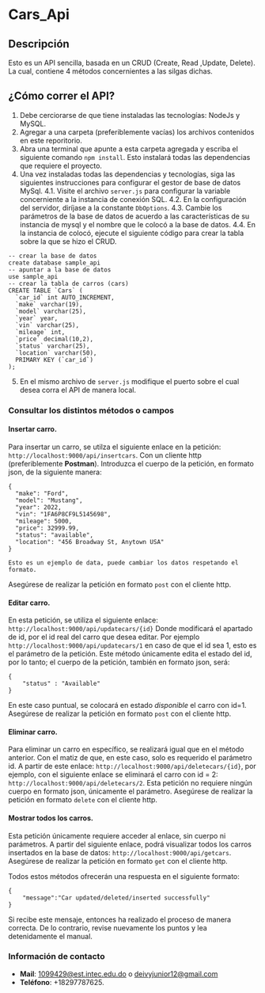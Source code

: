 # Cars_Api

## Descripción

Esto es un API sencilla, basada en un CRUD (Create, Read ,Update, Delete). La cual, contiene 4 métodos concernientes a las silgas dichas.

## ¿Cómo correr el API?

1. Debe cerciorarse de que tiene instaladas las tecnologías: NodeJs y MySQL.
2. Agregar a una carpeta (preferiblemente vacías) los archivos contenidos en este reporitorio.
3. Abra una terminal que apunte a esta carpeta agregada y escriba el siguiente comando ```npm install```. Esto instalará todas las dependencias que requiere el proyecto.
4. Una vez instaladas todas las dependencias y tecnologías, siga las siguientes instrucciones para configurar el gestor de base de datos MySql.
4.1. Visite el archivo `server.js` para configurar la variable concerniente a la instancia de conexión SQL.
4.2. En la configuración del servidor, diríjase a la constante `DbOptions`.
4.3. Cambie los parámetros de la base de datos de acuerdo a las características de su instancia de mysql y el nombre que le colocó a la base de datos.
4.4. En la instancia de colocó, ejecute el siguiente código para crear la tabla sobre la que se hizo el CRUD. 
```
-- crear la base de datos
create database sample_api
-- apuntar a la base de datos
use sample_api
-- crear la tabla de carros (cars)
CREATE TABLE `Cars` (
  `car_id` int AUTO_INCREMENT,
  `make` varchar(19),
  `model` varchar(25),
  `year` year,
  `vin` varchar(25),
  `mileage` int,
  `price` decimal(10,2),
  `status` varchar(25),
  `location` varchar(50),
  PRIMARY KEY (`car_id`)
);
```

5. En el mismo archivo de `server.js` modifique el puerto sobre el cual desea corra el API de manera local.

### Consultar los distintos métodos o campos

#### Insertar carro.
Para insertar un carro, se utilza el siguiente enlace en la petición: `http://localhost:9000/api/insertcars`. Con un cliente http (preferiblemente **Postman**). Introduzca el cuerpo de la petición, en formato json, de la siguiente manera:
```
{
  "make": "Ford",
  "model": "Mustang",
  "year": 2022,
  "vin": "1FA6P8CF9L5145698",
  "mileage": 5000,
  "price": 32999.99,
  "status": "available",
  "location": "456 Broadway St, Anytown USA"
}

Esto es un ejemplo de data, puede cambiar los datos respetando el formato.
```
Asegúrese de realizar la petición en formato `post` con el cliente http.

#### Editar carro.

En esta petición, se utiliza el siguiente enlace: ```http://localhost:9000/api/updatecars/{id}```
Donde modificará el apartado de id, por el id real del carro que desea editar. Por ejemplo `http://localhost:9000/api/updatecars/1` en caso de que el id sea 1, esto es el parámetro de la petición. Este método únicamente edita el estado del id, por lo tanto; el cuerpo de la petición, también en formato json, será:
```
{
    "status" : "Available"
}
```
En este caso puntual, se colocará en estado *disponible* el carro con id=1. Asegúrese de realizar la petición en formato `post` con el cliente http.

#### Eliminar carro.

Para eliminar un carro en específico, se realizará igual que en el método anterior. Con el matiz de que, en este caso, solo es requerido el parámetro id. A partir de este enlace: `http://localhost:9000/api/deletecars/{id}`, por ejemplo, con el siguiente enlace se eliminará el carro con id = 2: `http://localhost:9000/api/deletecars/2`. Esta petición no requiere ningún cuerpo en formato json, únicamente el parámetro. Asegúrese de realizar la petición en formato `delete` con el cliente http.

#### Mostrar todos los carros.

Esta petición únicamente requiere acceder al enlace, sin cuerpo ni parámetros. A partir del siguiente enlace, podrá visualizar todos los carros insertados en la base de datos:
``http://localhost:9000/api/getcars``. Asegúrese de realizar la petición en formato `get` con el cliente http.


Todos estos métodos ofrecerán una respuesta en el siguiente formato:
```
{
    "message":"Car updated/deleted/inserted successfully"
}
```
Si recibe este mensaje, entonces ha realizado el proceso de manera correcta. De lo contrario, revise nuevamente los puntos y lea detenidamente el manual.


### Información de contacto

* **Mail**: 1099429@est.intec.edu.do o deivyjunior12@gmail.com
* **Teléfono**: +18297787625.







